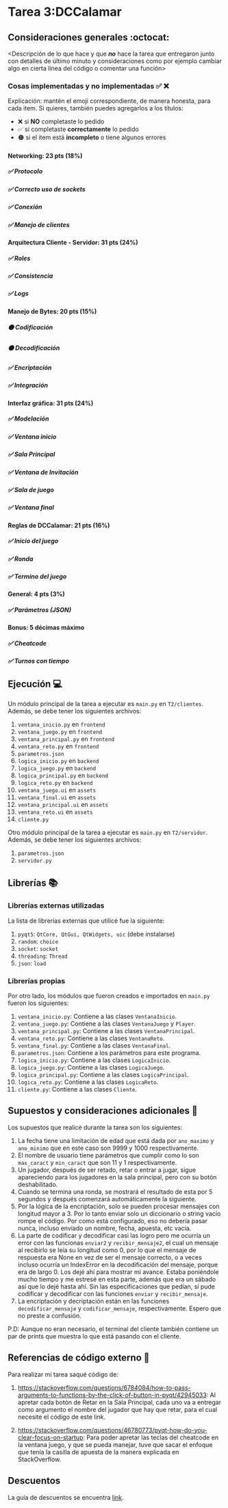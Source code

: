 # Tarea 3:DCCalamar

## Consideraciones generales :octocat:

<Descripción de lo que hace y que **_no_** hace la tarea que entregaron junto
con detalles de último minuto y consideraciones como por ejemplo cambiar algo
en cierta línea del código o comentar una función>

### Cosas implementadas y no implementadas :white_check_mark: :x:

Explicación: mantén el emoji correspondiente, de manera honesta, para cada item. Si quieres, también puedes agregarlos a los títulos:
- ❌ si **NO** completaste lo pedido
- ✅ si completaste **correctamente** lo pedido
- 🟠 si el item está **incompleto** o tiene algunos errores
#### Networking: 23 pts (18%)
##### ✅ Protocolo
##### ✅ Correcto uso de sockets
##### ✅ Conexión
##### ✅ Manejo de clientes
#### Arquitectura Cliente - Servidor: 31 pts (24%)
##### ✅ Roles
##### ✅ Consistencia
##### ✅ Logs
#### Manejo de Bytes: 20 pts (15%)
##### 🟠 Codificación
##### 🟠 Decodificación
##### ✅ Encriptación
##### ✅ Integración
#### Interfaz gráfica: 31 pts (24%)
##### ✅ Modelación
##### ✅ Ventana inicio
##### ✅ Sala Principal
##### ✅ Ventana de Invitación
##### ✅ Sala de juego
##### ✅ Ventana final
#### Reglas de DCCalamar: 21 pts (16%)
##### ✅ Inicio del juego
##### ✅ Ronda
##### ✅ Termino del juego
#### General: 4 pts (3%)
##### ✅ Parámetros (JSON)
#### Bonus: 5 décimas máximo
##### ✅ Cheatcode
##### ✅ Turnos con tiempo
## Ejecución :computer:
Un módulo principal de la tarea a ejecutar es  ```main.py``` en ```T2/clientes```. Además, se debe tener los siguientes archivos:
1. ```ventana_inicio.py``` en ```frontend```
2. ```ventana_juego.py``` en ```frontend```
3. ```ventana_principal.py``` en ```frontend```
4. ```ventana_reto.py``` en ```frontend```
5. ```parametros.json```
6. ```logica_inicio.py``` en ```backend```
7. ```logica_juego.py``` en ```backend```
8. ```logica_principal.py``` en ```backend```
9. ```logica_reto.py``` en ```backend```
10. ```ventana_juego.ui``` en ```assets``` 
11. ```ventana_final.ui``` en ```assets``` 
12. ```ventana_principal.ui``` en ```assets```
13. ```ventana_reto.ui``` en ```assets```
14. ```cliente.py```

Otro módulo principal de la tarea a ejecutar es  ```main.py``` en ```T2/servidor```. Además, se debe tener los siguientes archivos:
1. ```parametros.json```
2. ```servidor.py```

## Librerías :books:
### Librerías externas utilizadas
La lista de librerías externas que utilicé fue la siguiente:

1. ```pyqt5```: ```QtCore, QtGui, QtWidgets, uic``` (debe instalarse)
2. ```random```: ```choice``` 
3. ```socket```: ```socket```
4. ```threading```: ```Thread```
5. ```json```: ```load```

### Librerías propias
Por otro lado, los módulos que fueron creados e importados en ```main.py``` fueron los siguientes:

1. ```ventana_inicio.py```: Contiene a las clases ```VentanaInicio```.
2. ```ventana_juego.py```: Contiene a las clases ```VentanaJuego``` y ```Player```.
3. ```ventana_principal.py```: Contiene a las clases ```VentanaPrincipal```.
4. ```ventana_reto.py```: Contiene a las clases ```VentanaReto```.
5. ```ventana_final.py```: Contiene a las clases ```VentanaFinal```.
6. ```parametros.json```: Contiene a los parámetros para este programa.
7. ```logica_inicio.py```: Contiene a las clases ```LogicaInicio```.
8. ```logica_juego.py```: Contiene a las clases ```LogicaJuego```.
9. ```logica_principal.py```: Contiene a las clases ```LogicaPrincipal```.
10. ```logica_reto.py```: Contiene a las clases ```LogicaReto```.
11. ```cliente.py```: Contiene a las clases ```Cliente```.

## Supuestos y consideraciones adicionales :thinking:
Los supuestos que realicé durante la tarea son los siguientes:

1. La fecha tiene una limitación de edad que está dada por `ano_maximo` y `ano_minimo` que en este caso son 9999 y 1000 respectivamente.
2. El nombre de usuario tiene parámetros que cumplir como lo son `max_caract` y `min_caract` que son 11 y 1 respectivamente.
3. Un jugador, después de ser retado, retar o entrar a jugar, sigue apareciendo para los jugadores en la sala principal, pero con su botón deshabilitado.
4. Cuando se termina una ronda, se mostrará el resultado de esta por 5 segundos y después comenzará automáticamente la siguiente.
5. Por la lógica de la encriptación, solo se pueden procesar mensajes con longitud mayor a 3. Por lo tanto enviar solo un diccionario o string vacío rompe el código. Por como está configurado, eso no debería pasar nunca, incluso enviado un nombre, fecha, apuesta, etc vacía.
6. La parte de codificar y decodificar casi las logro pero me ocurría un error con las funcionas `enviar2` y `recibir_mensaje2`, el cual un mensaje al recibirlo se leía su longitud como 0, por lo que el mensaje de respuesta era None en vez de ser el mensaje correcto, o a veces incluso ocurría un IndexError en la decodificación del mensaje, porque era de largo 0. Los dejé ahí para mostrar mi avance. Estaba poniéndole mucho tiempo y me estresé en esta parte, además que era un sábado así que lo dejé hasta ahí. Sin las especificaciones que pedían, sí pude codificar y decodificar con las funciones `enviar` y `recibir_mensaje`.
7. La encriptación y decriptación están en las funciones `decodificar_mensaje` y `codificar_mensaje`, respectivamente. Espero que no preste a confusión.

P.D: Aunque no eran necesario, el terminal del cliente también contiene un par de prints que muestra lo que está pasando con el cliente.
## Referencias de código externo :book:

Para realizar mi tarea saqué código de:
1. https://stackoverflow.com/questions/6784084/how-to-pass-arguments-to-functions-by-the-click-of-button-in-pyqt/42945033: Al apretar cada botón de Retar en la Sala Principal, cada uno va a entregar como argumento el nombre del jugador que hay que retar, para el cual necesite el código de este link.

2. https://stackoverflow.com/questions/46780773/pyqt-how-do-you-clear-focus-on-startup: Para poder apretar las teclas del cheatcode en la ventana juego, y que se pueda manejar, tuve que sacar el enfoque que tenía la casilla de apuesta de la manera explicada en StackOverflow.

## Descuentos
La guía de descuentos se encuentra [link](https://github.com/IIC2233/syllabus/blob/main/Tareas/Descuentos.md).
